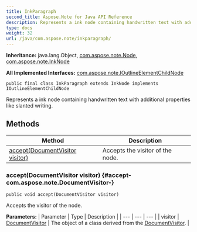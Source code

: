 ```yaml
---
title: InkParagraph
second_title: Aspose.Note for Java API Reference
description: Represents a ink node containing handwritten text with additional properties like slanted writing.
type: docs
weight: 32
url: /java/com.aspose.note/inkparagraph/
---
```


**Inheritance:**
java.lang.Object, [com.aspose.note.Node](../../com.aspose.note/node), [com.aspose.note.InkNode](../../com.aspose.note/inknode)

**All Implemented Interfaces:**
[com.aspose.note.IOutlineElementChildNode](../../com.aspose.note/ioutlineelementchildnode)
```
public final class InkParagraph extends InkNode implements IOutlineElementChildNode
```

Represents a ink node containing handwritten text with additional properties like slanted writing.
## Methods

| Method | Description |
| --- | --- |
| [accept(DocumentVisitor visitor)](#accept-com.aspose.note.DocumentVisitor-) | Accepts the visitor of the node. |
### accept(DocumentVisitor visitor) {#accept-com.aspose.note.DocumentVisitor-}
```
public void accept(DocumentVisitor visitor)
```


Accepts the visitor of the node.

**Parameters:**
| Parameter | Type | Description |
| --- | --- | --- |
| visitor | [DocumentVisitor](../../com.aspose.note/documentvisitor) | The object of a class derived from the [DocumentVisitor](../../com.aspose.note/documentvisitor). |

